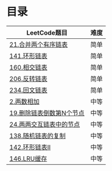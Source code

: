 # 目录
| LeetCode题目 | 难度 |
| ------ | --- | 
| [21.合并两个有序链表](https://leetcode.cn/problems/merge-two-sorted-lists/)  | 简单 |
| [141.环形链表](https://leetcode.cn/problems/linked-list-cycle/) | 简单 |
| [160.相交链表](https://leetcode.cn/problems/intersection-of-two-linked-lists/)  | 简单 |
| [206.反转链表](https://leetcode.cn/problems/reverse-linked-list/)  | 简单 |
| [234.回文链表](https://leetcode.cn/problems/palindrome-linked-list/)  | 简单 |
| [2.两数相加](https://leetcode.cn/problems/add-two-numbers/)  | 中等 |
| [19.删除链表倒数第N个节点](https://leetcode.cn/problems/remove-nth-node-from-end-of-list/)  | 中等 |
| [24.两两交互链表中的节点](https://leetcode.cn/problems/swap-nodes-in-pairs/)  | 中等 |
| [138.随机链表的复制](https://leetcode.cn/problems/copy-list-with-random-pointer/)  | 中等 |
| [142.环形链表Ⅱ](https://leetcode.cn/problems/linked-list-cycle-ii/)  | 中等 |
| [146.LRU缓存](https://leetcode.cn/problems/lru-cache)  | 中等 |
